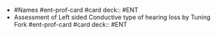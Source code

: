 - #Names #ent-prof-card #card
  deck:: #ENT
- Assessment of Left sided Conductive type of hearing loss by Tuning Fork #ent-prof-card #card
  deck:: #ENT
